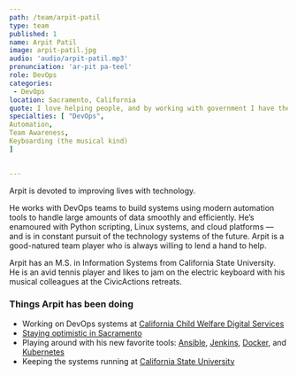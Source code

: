 ```yaml
---
path: /team/arpit-patil
type: team
published: 1
name: Arpit Patil
image: arpit-patil.jpg
audio: 'audio/arpit-patil.mp3'
pronunciation: 'ar-pit pa-teel'
role: DevOps
categories: 
 - DevOps
location: Sacramento, California
quote: I love helping people, and by working with government I have the satisfaction of knowing my efforts will benefit citizens directly.
specialties: [ "DevOps",
Automation,
Team Awareness,
Keyboarding (the musical kind)
]

  
---
```


Arpit is devoted to improving lives with technology.

He works with DevOps teams to build systems using modern automation tools to handle large amounts of data smoothly and efficiently. He’s enamoured with Python scripting, Linux systems, and cloud platforms — and is in constant pursuit of the technology systems of the future. Arpit is a good-natured team player who is always willing to lend a hand to help.

Arpit has an M.S. in Information Systems from California State University. He is an avid tennis player and likes to jam on the electric keyboard with his musical colleagues at the CivicActions retreats. 




### Things Arpit has been doing
* Working on DevOps systems at [California Child Welfare Digital Services](https://cwds.ca.gov/)
* [Staying optimistic in Sacramento](https://medium.com/civicactions/meet-arpit-patil-what-he-loves-about-devops-and-working-with-government-313b5350f8ab)
* Playing around with his new favorite tools: [Ansible](https://www.ansible.com/), [Jenkins](https://jenkins.io/), [Docker](https://www.docker.com/), and [Kubernetes](https://kubernetes.io/)
* Keeping the systems running at [California State University](https://www2.calstate.edu/impact-of-the-csu/technology/information-technology-services)
